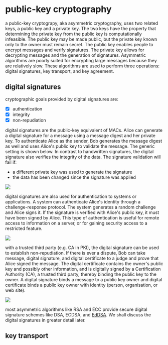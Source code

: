 # public-key cryptography

a public-key cryptograpy, aka asymmetric cryptography, uses two related keys, a public key and a private key. The two keys have the property that determining the private key from the public key is computationally infeasible. The public key may be made public, but the private key known only to the owner must remain secret. The public key enables people to encrypt messages and verify signatures. The private key allows for decrypting messages and the generation of signatures. Asymmetric algorithms are poorly suited for encrypting large messages because they are relatively slow. These algorithms are used to perform three operations: digital signatures, key transport, and key agreement.

## digital signatures
cryptographic goals provided by digital signatures are:
 - [x] authentication
 - [x] integrity
 - [x] non-repudiation

digital signatures are the public-key equivalent of MACs. Alice can generate a digital signature for a message using a message digest and her private key. To authenticate Alice as the sender, Bob generates the message digest as well and uses Alice's public key to validate the message. The generic setting is shown below. In contrast to handwritten signatures, the digital signature also verifies the integrity of the data. The signature validation will fail if:
- a different private key was used to generate the signature
- the data has been changed since the signature was applied

![](https://fadasr.github.io/images/dig-sig.png)

digital signatures are also used for authentication to systems or applications. A system can authenticate Alice's identity through a challenge-response protocol. The system generates a random challenge and Alice signs it. If the signature is verified with Alice's public key, it must have been signed by Alice. This type of authentication is useful for remote access to information on a server, or for gaining security access to a restricted feature.

![](https://fadasr.github.io/images/dig-sig-auth.png)

with a trusted third party (e.g. CA in PKI), the digital signature can be used to establish non-repudiation. If there is ever a dispute, Bob can take message, digital signature, and digital certificate to a judge and prove that Alice signed the message. The digital certificate contains the owner's public key and possibly other information, and is digitally signed by a Certification Authority (CA), a trusted third party, thereby binding the public key to the owner. A digital signature binds a message to a public key owner and digital certificate binds a public key owner with identity (person, organisation, or web site).

![](https://fadasr.github.io/images/dig-sig-cert.png)

most asymmetric algorithms like RSA and ECC provide secure digital signature schemes like DSA, ECDSA, and [EdDSA](https://tools.ietf.org/html/rfc8032). We shall discuss the digital signatures in greater detail later.

## key transport


<!--stackedit_data:
eyJoaXN0b3J5IjpbMTU3MzUzMjEyNCw1MTU3NjMzNzIsOTEzNT
gwOTI4LDgzNzAwNTY5MCwxNDIyNzE4MjE5LC04MzE4MDExMDEs
LTEyNjkyOTQ2MTUsNzczNTU3MTc3LC0zMDMwNTE2MjUsLTkxMD
I3NTAyLC03MDE0NDYyNDksMTA3OTAxMjg3MCwxMTAzNDU0ODYy
LDIwNjM1NzQ4NDYsLTU1MzUxNzI0NywxMDk2Mjk2Nzg2LC05NT
U3MzU2NDAsMjEyNDY0MDczLC0xODg3ODgyMDA2LDU1NTUwMTE4
NF19
-->